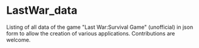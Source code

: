 # LastWar_data
Listing of all data of the game "Last War:Survival Game" (unofficial) in json form to allow the creation of various applications. Contributions are welcome.
